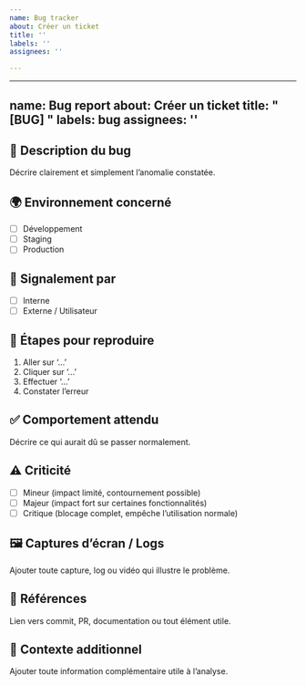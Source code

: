 ```yaml
---
name: Bug tracker
about: Créer un ticket
title: ''
labels: ''
assignees: ''

---
```


---
name: Bug report
about: Créer un ticket
title: "[BUG] "
labels: bug
assignees: ''
---

## 🐞 Description du bug
Décrire clairement et simplement l’anomalie constatée.

## 🌍 Environnement concerné
- [ ] Développement  
- [ ] Staging  
- [ ] Production  

## 👤 Signalement par
- [ ] Interne  
- [ ] Externe / Utilisateur  

## 🔁 Étapes pour reproduire
1. Aller sur ‘...’  
2. Cliquer sur ‘...’  
3. Effectuer ‘...’  
4. Constater l’erreur  

## ✅ Comportement attendu
Décrire ce qui aurait dû se passer normalement.  

## ⚠️ Criticité
- [ ] Mineur (impact limité, contournement possible)  
- [ ] Majeur (impact fort sur certaines fonctionnalités)  
- [ ] Critique (blocage complet, empêche l’utilisation normale)  

## 🖼️ Captures d’écran / Logs
Ajouter toute capture, log ou vidéo qui illustre le problème.  

## 🔗 Références
Lien vers commit, PR, documentation ou tout élément utile.  

## 📌 Contexte additionnel
Ajouter toute information complémentaire utile à l’analyse.
